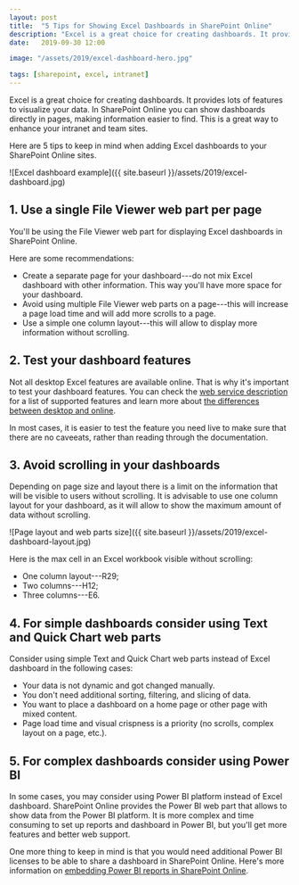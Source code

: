 ```yaml
---
layout: post
title:  "5 Tips for Showing Excel Dashboards in SharePoint Online"
description: "Excel is a great choice for creating dashboards. It provides lots of features to visualize your data. In SharePoint Online you can show dashboards directly in pages, making information easier to find. This is a great way to enhance your intranet and team sites. Here are 5 tips to keep in mind when adding Excel dashboards to your SharePoint Online sites."
date:   2019-09-30 12:00

image: "/assets/2019/excel-dashboard-hero.jpg"

tags: [sharepoint, excel, intranet]
---
```


Excel is a great choice for creating dashboards. It provides lots of features to visualize your data. In SharePoint Online you can show dashboards directly in pages, making information easier to find. This is a great way to enhance your intranet and team sites.

Here are 5 tips to keep in mind when adding Excel dashboards to your SharePoint Online sites.

![Excel dashboard example]({{ site.baseurl }}/assets/2019/excel-dashboard.jpg)

## 1. Use a single File Viewer web part per page

You'll be using the File Viewer web part for displaying Excel dashboards in SharePoint Online.

Here are some recommendations:
- Create a separate page for your dashboard---do not mix Excel dashboard with other information. This way you'll have more space for your dashboard.
- Avoid using multiple File Viewer web parts on a page---this will increase a page load time and will add more scrolls to a page.
- Use a simple one column layout---this will allow to display more information without scrolling.

## 2. Test your dashboard features

Not all desktop Excel features are available online. That is why it's important to test your dashboard features. You can check the [web service description](https://docs.microsoft.com/en-us/office365/servicedescriptions/office-online-service-description/office-online-service-description#excel) for a list of supported features and learn more about [the differences between desktop and online](https://support.office.com/en-us/article/differences-between-using-a-workbook-in-the-browser-and-in-excel-f0dc28ed-b85d-4e1d-be6d-5878005db3b6?ocmsassetID=HA010369179&CTT=1&CorrelationId=e0d951b9-ffe4-4aed-8498-5ef8ec2fcf79&ui=en-US&rs=en-US&ad=US).

In most cases, it is easier to test the feature you need live to make sure that there are no caveeats, rather than reading through the documentation.

## 3. Avoid scrolling in your dashboards

Depending on page size and layout there is a limit on the information that will be visible to users without scrolling. It is advisable to use one column layout for your dashboard, as it will allow to show the maximum amount of data without scrolling.

![Page layout and web parts size]({{ site.baseurl }}/assets/2019/excel-dashboard-layout.jpg)

Here is the max cell in an Excel workbook visible without scrolling:
- One column layout---R29;
- Two columns---H12;
- Three columns---E6.

## 4. For simple dashboards consider using Text and Quick Chart web parts

Consider using simple Text and Quick Chart web parts instead of Excel dashboard in the following cases:
- Your data is not dynamic and got changed manually.
- You don't need additional sorting, filtering, and slicing of data.
- You want to place a dashboard on a home page or other page with mixed content.
- Page load time and visual crispness is a priority (no scrolls, complex layout on a page, etc.).

## 5. For complex dashboards consider using Power BI

In some cases, you may consider using Power BI platform instead of Excel dashboard. SharePoint Online provides the Power BI web part that allows to show data from the Power BI platform. It is more complex and time consuming to set up reports and dashboard in Power BI, but you'll get more features and better web support.

One more thing to keep in mind is that you would need additional Power BI licenses to be able to share a dashboard in SharePoint Online. Here's more information on [embedding Power BI reports in SharePoint Online](https://docs.microsoft.com/en-us/power-bi/service-embed-report-spo).

